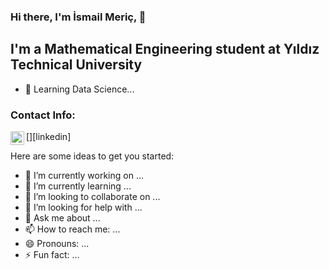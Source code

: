 ### Hi there, I'm İsmail Meriç, 👋

## I'm a Mathematical Engineering student at Yıldız Technical University

- 🌱 Learning Data Science...

### Contact Info:

[<img align="left" alt="ismailgulbay | LinkedIn" width="22px" src="https://cdn.jsdelivr.net/npm/simple-icons@v3/icons/linkedin.svg" />][linkedin]


Here are some ideas to get you started:

- 🔭 I’m currently working on ...
- 🌱 I’m currently learning ...
- 👯 I’m looking to collaborate on ...
- 🤔 I’m looking for help with ...
- 💬 Ask me about ...
- 📫 How to reach me: ...
- 😄 Pronouns: ...
- ⚡ Fun fact: ...
